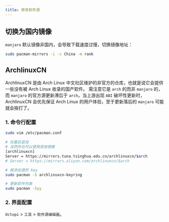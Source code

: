 ```yaml
---
title: 修改软件源
---
```


## 切换为国内镜像

`manjaro` 默认镜像非国内，会导致下载速度过慢，切换镜像地址：

```bash
sudo pacman-mirrors -i -c China -m rank
```



## ArchlinuxCN

ArchlinuxCN 是由 Arch Linux 中文社区维护的非官方的仓库，也就是说它会提供一些没有被 Arch Linux 收录的国产软件。
需注意它是 `arch` 的而非 `manjaro` 的，而 `manjaro` 的官方源更新滞后于 `arch`，当上游出现 `ABI` 破坏性更新时，ArchlinuxCN 会优先保证 Arch Linux 的用户体验，至于更新落后的 `manjaro` 可能就会挨打了。

### 1. 命令行配置

```bash
sudo vim /etc/pacman.conf

# 在最后追加
# 当然你也可以使用其他镜像
[archlinuxcn]
Server = https://mirrors.tuna.tsinghua.edu.cn/archlinuxcn/$arch
# Server = https://mirrors.aliyun.com/archlinuxcn/$arch

# 再添加源的 key
sudo pacman -S archlinuxcn-keyring

# 更新软件列表
sudo pacman -Syy
```

### 2. 界面配置

`Octopi` > `工具` > `软件源编辑器`。
